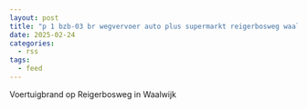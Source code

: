 ```yaml
---
layout: post
title: "p 1 bzb-03 br wegvervoer auto plus supermarkt reigerbosweg waalwijk 207131"
date: 2025-02-24
categories: 
  - rss
tags: 
  - feed
---
```


Voertuigbrand op Reigerbosweg in Waalwijk
